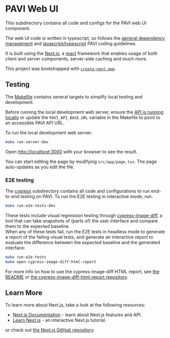 # PAVI Web UI
This subdirectory contains all code and configs for the PAVI web UI component.

The web UI code is written in typescript, so follows the [general dependency management](/README.md#dependency-management) and [javascript/typescript](/README.md#javascript-components) PAVI coding guidelines.

It is built using the [Next.js](https://nextjs.org/), a [react](https://react.dev/) framework that enables usage of both client and server components, server-side caching and much more.

This project was bootstrapped with [`create-next-app`](https://github.com/vercel/next.js/tree/v14.2.3/packages/create-next-app).

## Testing
The [Makefile](./Makefile) contains several targets to simplify local testing and development.

Before running the local development web server, ensure the [API is running locally](../api/README.md#development)
 or update the `PAVI_API_BASE_URL` variable in the Makefile to point to an accessible PAVI API URL.

To run the local development web server:
```bash
make run-server-dev
```

Open [http://localhost:3000](http://localhost:3000) with your browser to see the result.

You can start editing the page by modifying `src/app/page.tsx`. The page auto-updates as you edit the file.

### E2E testing
The [cypress](./cypress/) subdirectory contains all code and configurations to run end-to-end testing on PAVI.
To run the E2E testing in interactive mode, run:
```bash
make run-e2e-tests-dev
```

These tests include visual regression testing through [cypress-image-diff](https://github.com/haim-io/cypress-image-diff),
 a tool that can take snapshots of (parts of) the user interface and compare them to the expected baseline.  
When any of these tests fail, run the E2E tests in headless mode to generate a report of the failing visual tests,
and generate an interactive report to evaluate the difference between the expected baseline and the generated interface:
```bash
make run-e2e-tests
make open-cypress-image-diff-html-report
```

For more info on how to use the cypress-image-diff HTML report,
see [the README](https://github.com/haim-io/cypress-image-diff#readme)
or [the cypress-image-diff-html-report repository](https://github.com/kien-ht/cypress-image-diff-html-report).


## Learn More

To learn more about Next.js, take a look at the following resources:

- [Next.js Documentation](https://nextjs.org/docs) - learn about Next.js features and API.
- [Learn Next.js](https://nextjs.org/learn) - an interactive Next.js tutorial.

or check out [the Next.js GitHub repository](https://github.com/vercel/next.js/).

